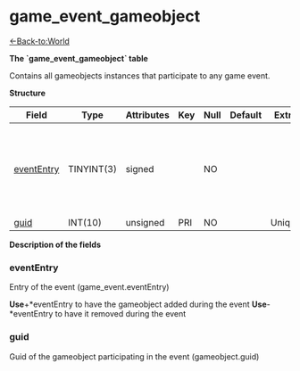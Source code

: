 # game\_event\_gameobject

[<-Back-to:World](database-world.md)

**The \`game\_event\_gameobject\` table**

Contains all gameobjects instances that participate to any game event.

**Structure**

| Field           | Type       | Attributes | Key | Null | Default | Extra  | Comment                                                             |
|-----------------|------------|------------|-----|------|---------|--------|---------------------------------------------------------------------|
| [eventEntry][1] | TINYINT(3) | signed     |     | NO   |         |        | Entry of the game event. Put negative entry to remove during event. |
| [guid][2]       | INT(10)    | unsigned   | PRI | NO   |         | Unique |                                                                     |

[1]: #evententry
[2]: #guid

**Description of the fields**

### eventEntry

Entry of the event (game\_event.eventEntry)

**Use**+\*eventEntry to have the gameobject added during the event
**Use**-\*eventEntry to have it removed during the event

### guid

Guid of the gameobject participating in the event (gameobject.guid)

